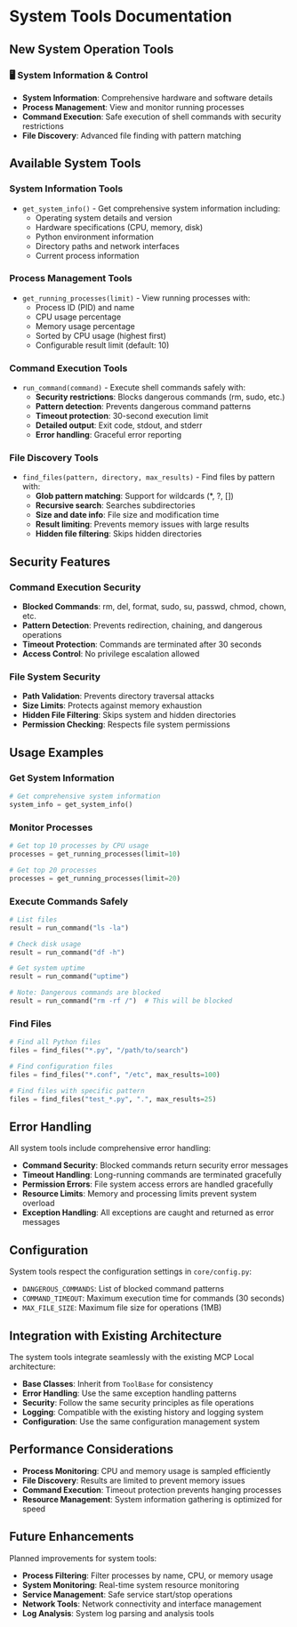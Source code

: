 # System Tools Documentation

## New System Operation Tools

### 🖥️ System Information & Control
- **System Information**: Comprehensive hardware and software details
- **Process Management**: View and monitor running processes
- **Command Execution**: Safe execution of shell commands with security restrictions
- **File Discovery**: Advanced file finding with pattern matching

## Available System Tools

### System Information Tools
- `get_system_info()` - Get comprehensive system information including:
  - Operating system details and version
  - Hardware specifications (CPU, memory, disk)
  - Python environment information
  - Directory paths and network interfaces
  - Current process information

### Process Management Tools
- `get_running_processes(limit)` - View running processes with:
  - Process ID (PID) and name
  - CPU usage percentage
  - Memory usage percentage
  - Sorted by CPU usage (highest first)
  - Configurable result limit (default: 10)

### Command Execution Tools
- `run_command(command)` - Execute shell commands safely with:
  - **Security restrictions**: Blocks dangerous commands (rm, sudo, etc.)
  - **Pattern detection**: Prevents dangerous command patterns
  - **Timeout protection**: 30-second execution limit
  - **Detailed output**: Exit code, stdout, and stderr
  - **Error handling**: Graceful error reporting

### File Discovery Tools
- `find_files(pattern, directory, max_results)` - Find files by pattern with:
  - **Glob pattern matching**: Support for wildcards (*, ?, [])
  - **Recursive search**: Searches subdirectories
  - **Size and date info**: File size and modification time
  - **Result limiting**: Prevents memory issues with large results
  - **Hidden file filtering**: Skips hidden directories

## Security Features

### Command Execution Security
- **Blocked Commands**: rm, del, format, sudo, su, passwd, chmod, chown, etc.
- **Pattern Detection**: Prevents redirection, chaining, and dangerous operations
- **Timeout Protection**: Commands are terminated after 30 seconds
- **Access Control**: No privilege escalation allowed

### File System Security
- **Path Validation**: Prevents directory traversal attacks
- **Size Limits**: Protects against memory exhaustion
- **Hidden File Filtering**: Skips system and hidden directories
- **Permission Checking**: Respects file system permissions

## Usage Examples

### Get System Information
```python
# Get comprehensive system information
system_info = get_system_info()
```

### Monitor Processes
```python
# Get top 10 processes by CPU usage
processes = get_running_processes(limit=10)

# Get top 20 processes
processes = get_running_processes(limit=20)
```

### Execute Commands Safely
```python
# List files
result = run_command("ls -la")

# Check disk usage
result = run_command("df -h")

# Get system uptime
result = run_command("uptime")

# Note: Dangerous commands are blocked
result = run_command("rm -rf /")  # This will be blocked
```

### Find Files
```python
# Find all Python files
files = find_files("*.py", "/path/to/search")

# Find configuration files
files = find_files("*.conf", "/etc", max_results=100)

# Find files with specific pattern
files = find_files("test_*.py", ".", max_results=25)
```

## Error Handling

All system tools include comprehensive error handling:
- **Command Security**: Blocked commands return security error messages
- **Timeout Handling**: Long-running commands are terminated gracefully
- **Permission Errors**: File system access errors are handled gracefully
- **Resource Limits**: Memory and processing limits prevent system overload
- **Exception Handling**: All exceptions are caught and returned as error messages

## Configuration

System tools respect the configuration settings in `core/config.py`:
- `DANGEROUS_COMMANDS`: List of blocked command patterns
- `COMMAND_TIMEOUT`: Maximum execution time for commands (30 seconds)
- `MAX_FILE_SIZE`: Maximum file size for operations (1MB)

## Integration with Existing Architecture

The system tools integrate seamlessly with the existing MCP Local architecture:
- **Base Classes**: Inherit from `ToolBase` for consistency
- **Error Handling**: Use the same exception handling patterns
- **Security**: Follow the same security principles as file operations
- **Logging**: Compatible with the existing history and logging system
- **Configuration**: Use the same configuration management system

## Performance Considerations

- **Process Monitoring**: CPU and memory usage is sampled efficiently
- **File Discovery**: Results are limited to prevent memory issues
- **Command Execution**: Timeout protection prevents hanging processes
- **Resource Management**: System information gathering is optimized for speed

## Future Enhancements

Planned improvements for system tools:
- **Process Filtering**: Filter processes by name, CPU, or memory usage
- **System Monitoring**: Real-time system resource monitoring
- **Service Management**: Safe service start/stop operations
- **Network Tools**: Network connectivity and interface management
- **Log Analysis**: System log parsing and analysis tools